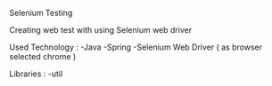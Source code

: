 Selenium Testing 

Creating web test with using Selenium web driver 

Used Technology : 
-Java
-Spring
-Selenium Web Driver ( as browser selected chrome ) 

Libraries :
-util
